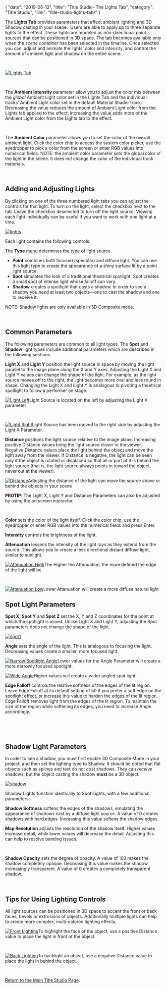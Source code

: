 {
"date": "2019-06-12",
"title": "Title Studio- The Lights Tab",
"category": "Title Studio",
"link": "title-studio-lights-tab/"
}

 The **Lights Tab** provides parameters that affect ambient lighting and 3D Shadow casting in your scene.  Users are able to apply up to three separate lights to the effect. These lights are modeled as non-directional point sources that can be positioned in 3D space. The tab becomes available only when the *scene container* has been selected in the timeline. Once selected you can  adjust and animate the lights’ color and intensity, and control the amount of ambient light and shadow on the entire scene.


 


[![Lights Tab](https://borisfx-com-res.cloudinary.com/image/upload//documentation/continuum/uploads/2018/01/Lights-Tab.png)](https://borisfx-com-res.cloudinary.com/image/upload//documentation/continuum/uploads/2018/01/Lights-Tab.png)


 


The **Ambient Intensity** parameter allow you to adjust the color mix between the *global* Ambient Light color set in the Lights Tab and the individual tracks’ Ambient Light color set in the default Material Shader track. Decreasing the value reduces the amount of Ambient Light color from the Lights tab applied to the effect; increasing the value adds more of the Ambient Light color from the Lights tab to the effect.


 


The **Ambient Color** parameter allows you to set the color of the overall ambient light. Click the color chip to access the system color picker, use the eyedropper to pick a color from the screen or enter RGB values into numerical fields. NOTE: the ambient color parameter sets the global color of the light in the scene. It does *not* change the color of the individual track materials.


 


## Adding and Adjusting Lights


By clicking on one of the three numbered light tabs you can adjust the controls for that light. To turn on the light, select the checkbox next to the tab. Leave the checkbox deselected to turn off the light source. Viewing each light individually can be useful if you want to work with one light at a time.


[![lights](https://borisfx-com-res.cloudinary.com/image/upload//documentation/continuum/uploads/2018/02/lights.png)](https://borisfx-com-res.cloudinary.com/image/upload//documentation/continuum/uploads/2018/02/lights.png)


Each light contains the following controls:


The **Type** menu determines the type of light source.


* **Point** combines both focused (specular) and diffuse light. You can use this light type to create the appearance of a shiny surface lit by a point light source.
* **Spot** simulates the look of a traditional theatrical spotlight. Spot creates a small spot of intense light whose falloff can vary.
* **Shadow** creates a spotlight that casts a shadow. In order to see a shadow you need at least two objects—one to cast the shadow and one to receive it.  

NOTE: Shadow lights are only available in 3D Composite mode.


 


## Common Parameters


The following parameters are common to all light types. The **Spot** and **Shadow** light types include additional parameters which are described in the following sections.


**Light X** and **Light Y** position the light source in space by moving the light parallel to the image plane along the X and Y axes. Adjusting the Light X and Light Y values can change the shape of the light. For example, as the light source moves off to the right, the light becomes more oval and less round in shape. Changing the Light X and Light Y is analogous to pivoting a theatrical spotlight to follow a performer on stage.


[![Light Left](https://borisfx-com-res.cloudinary.com/image/upload//documentation/continuum/uploads/2018/02/Light-Left.png)](https://borisfx-com-res.cloudinary.com/image/upload//documentation/continuum/uploads/2018/02/Light-Left.png)Light Source is located on the left by adjusting the Light X parameter


 


[![Light Right](https://borisfx-com-res.cloudinary.com/image/upload//documentation/continuum/uploads/2018/02/Light-Right.png)](https://borisfx-com-res.cloudinary.com/image/upload//documentation/continuum/uploads/2018/02/Light-Right.png)Light Source has been moved to the right side by adjusting the Light X Parameter.


**Distance** positions the light source relative to the image plane. Increasing positive Distance values bring the light source closer to the viewer. Negative Distance values place the light behind the object and move the light away from the viewer. If Distance is negative, the light can be seen only if the object is rotated or displaced so that all or part of it is behind the light source (that is, the light source always points in toward the object, never out at the viewer).


[![Distance](https://borisfx-com-res.cloudinary.com/image/upload//documentation/continuum/uploads/2018/02/Distance.png)](https://borisfx-com-res.cloudinary.com/image/upload//documentation/continuum/uploads/2018/02/Distance.png)Adjusting the distance of the light can move the source above or behind the objects in your scene


**PROTIP**: The Light X, Light Y and Distance Parameters can also be adjusted by using the on screen interactor.


 


**Color** sets the color of the light itself. Click the color chip, use the eyedropper or enter RGB values into the numerical fields and press Enter.


**Intensity** controls the brightness of the light.


**Attenuation** lessens the intensity of the light rays as they extend from the source. This allows you to create a less directional distant diffuse light, similar to sunlight.


[![Attenuation High](https://borisfx-com-res.cloudinary.com/image/upload//documentation/continuum/uploads/2018/02/Aten1.png)](https://borisfx-com-res.cloudinary.com/image/upload//documentation/continuum/uploads/2018/02/Aten1.png)The Higher the Attenuation, the more defined the edge of the light will be


 


[![Attenuation Low](https://borisfx-com-res.cloudinary.com/image/upload//documentation/continuum/uploads/2018/02/Aten2.png)](https://borisfx-com-res.cloudinary.com/image/upload//documentation/continuum/uploads/2018/02/Aten2.png)Lower Attenuation will create a more diffuse natural light


## Spot Light Parameters


**Spot X**, **Spot Y** and **Spot Z** set the X, Y and Z coordinates for the point at which the spotlight is aimed. Unlike Light X and Light Y, adjusting the Spot parameters does not change the shape of the light.


[![spot1](https://borisfx-com-res.cloudinary.com/image/upload//documentation/continuum/uploads/2018/02/spot1.png)](https://borisfx-com-res.cloudinary.com/image/upload//documentation/continuum/uploads/2018/02/spot1.png)


**Angle** sets the angle of the light. This is analogous to focusing the light. Decreasing values create a smaller, more focused light.


[![Narrow Spotlight Angle](https://borisfx-com-res.cloudinary.com/image/upload//documentation/continuum/uploads/2018/02/narrow-Angle.png)](https://borisfx-com-res.cloudinary.com/image/upload//documentation/continuum/uploads/2018/02/narrow-Angle.png)Lower values for the Angle Parameter will create a more narrowly focused spotlight.


[![Wide Angle](https://borisfx-com-res.cloudinary.com/image/upload//documentation/continuum/uploads/2018/02/Wide-Angle.png)](https://borisfx-com-res.cloudinary.com/image/upload//documentation/continuum/uploads/2018/02/Wide-Angle.png)Higher values will create a wider angled spot light.


**Edge Falloff** controls the relative softness of the edges of the lit region. Leave Edge Falloff at its default setting of 50 if you prefer a soft edge on the spotlight effect, or increase this value to harden the edges of the lit region. Edge Falloff removes light from the edges of the lit region. To maintain the size of the region while softening its edges, you need to increase Angle accordingly.


 


 


## Shadow Light Parameters


In order to see a shadow, you must first enable 3D Composite Mode in your project, and then set the lighting type to Shadow. It should be noted that flat objects such as splines and text do not *cast* shadows. They can *receive* shadows, but the object casting the shadow **must** be a 3D object.


[![shadow](https://borisfx-com-res.cloudinary.com/image/upload//documentation/continuum/uploads/2018/02/shadow.png)](https://borisfx-com-res.cloudinary.com/image/upload//documentation/continuum/uploads/2018/02/shadow.png)


Shadow Lights function identically to Spot Lights, with a few additional parameters:


**Shadow Softness** softens the edges of the shadows, emulating the appearance of shadows cast by a diffuse light source. A value of 0 creates shadows with hard edges. Increasing this value softens the shadow edges.


**Map Resolution** adjusts the resolution of the shadow itself. Higher values increase detail, while lower values will decrease the detail. Adjusting this can help to resolve banding issues.


 


**Shadow Opacity** sets the degree of opacity. A value of 100 makes the shadow completely opaque. Decreasing this value makes the shadow increasingly transparent. A value of 0 creates a completely transparent shadow.


 


## Tips for Using Lighting Controls


All light sources can be positioned in 3D space to accent the front or back faces, bevels or extrusions of objects. Additionally multiple lights can help to create more complex, multi-colored lighting effects.


[![Front Lighting](https://borisfx-com-res.cloudinary.com/image/upload//documentation/continuum/uploads/2018/02/Front-LIt.png)](https://borisfx-com-res.cloudinary.com/image/upload//documentation/continuum/uploads/2018/02/Front-LIt.png)To highlight the face of the object, use a positive Distance value to place the light in front of the object.


 


[![Back Lighting](https://borisfx-com-res.cloudinary.com/image/upload//documentation/continuum/uploads/2018/02/Back-Lit.png)](https://borisfx-com-res.cloudinary.com/image/upload//documentation/continuum/uploads/2018/02/Back-Lit.png)To backlight an object, use a negative Distance value to place the light in behind the object.


 


[Return to the Main Title Studio Page](/documentation/continuum/bcc-title-studio).


 


